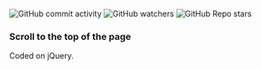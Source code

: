![GitHub commit activity](https://img.shields.io/github/commit-activity/m/heartshapedbox/scroll-back-to-top?color=5955E8&label=commits&logo=python&logoColor=d4d9ff)
![GitHub watchers](https://img.shields.io/github/watchers/heartshapedbox/scroll-back-to-top?color=5955E8&logo=github)
![GitHub Repo stars](https://img.shields.io/github/stars/heartshapedbox/scroll-back-to-top?color=5955E8&logo=github)

### Scroll to the top of the page
Coded on jQuery.
